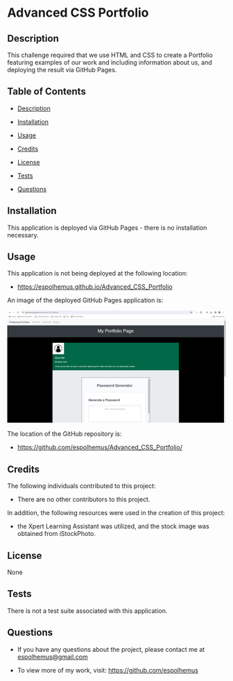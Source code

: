 # Advanced CSS Portfolio

## Description

This challenge required that we use HTML and CSS to create a Portfolio featuring examples of our work and including information about us, and deploying the result via GitHub Pages. 
 
## Table of Contents

- [Description](#description)

- [Installation](#installation)

- [Usage](#usage)

- [Credits](#credits)

- [License](#license)

- [Tests](#tests)

- [Questions](#questions)

## Installation
  This application is deployed via GitHub Pages - there is no installation necessary.

## Usage
  This application is not being deployed at the following location:
  - https://espolhemus.github.io/Advanced_CSS_Portfolio

  An image of the deployed GitHub Pages application is:

  ![DeployedImage](assets/images/deployedimage.png)

  The location of the GitHub repository is:
  - https://github.com/espolhemus/Advanced_CSS_Portfolio/

## Credits
  The following individuals contributed to this project:

  - There are no other contributors to this project.

  In addition, the following resources were used in the creation of this project:

  - the Xpert Learning Assistant was utilized, and the stock image was obtained from iStockPhoto.

## License
 None

## Tests
 There is not a test suite associated with this application.

## Questions

  - If you have any questions about the project, please contact me at espolhemus@gmail.com

  - To view more of my work, visit: https://github.com/espolhemus


